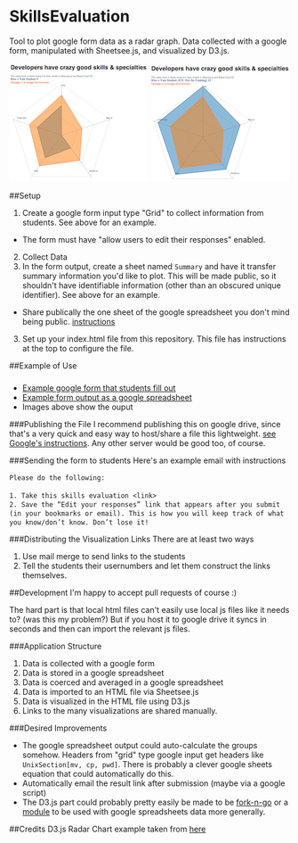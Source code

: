 SkillsEvaluation
================

Tool to plot google form data as a radar graph. Data collected with a google form, manipulated with Sheetsee.js, and visualized by D3.js.

![Example Visualization](/img/radar1.png "Example Visualization")
![Example Visualization](/img/radar3.png "Example Visualization")


##Setup

1. Create a google form input type "Grid" to collect information from students. See above for an example.
  - The form must have "allow users to edit their responses" enabled.
2. Collect Data
2. In the form output, create a sheet named `Summary` and have it
   transfer summary information you'd like to plot. This will be made
   public, so it shouldn't have identifiable information (other than an
   obscured unique identifier). See above for an example.
  - Share publically the one sheet of the google spreadsheet you don't mind being public. [instructions](https://github.com/jlord/sheetsee.js/blob/master/docs/basics.md#publishing-your-spreadsheet)
3. Set up your index.html file from this repository. This file has
   instructions at the top to configure the file.


##Example of Use
###
- [Example google form that students fill out](https://docs.google.com/a/yale.edu/forms/d/1Kgj2TaeOA-BO2vChj4YZ8xPcTAKuNfncil9Br8yKOtY/viewform)
- [Example form output as a google spreadsheet](https://docs.google.com/a/yale.edu/spreadsheet/ccc?key=0AopzqThqXEKfdC1SUUxKRjU0Y0dGcTJhMmQwdnFfTEE#gid=0)
- Images above show the ouput

###Publishing the File
I recommend publishing this on google drive, since that's a very quick
and easy way to host/share a file this lightweight. [see Google's 
instructions](https://support.google.com/drive/answer/2881970?hl=en). Any other server would be good too, of
course.

###Sending the form to students
Here's an example email with instructions

```
Please do the following:

1. Take this skills evaluation <link>
2. Save the “Edit your responses” link that appears after you submit (in your bookmarks or email). This is how you will keep track of what you know/don’t know. Don’t lose it!
```

###Distributing the Visualization Links
There are at least two ways

1. Use mail merge to send links to the students
2. Tell the students their usernumbers and let them construct the links
   themselves.

##Development
I'm happy to accept pull requests of course :)

The hard part is that local html files can't easily use local js files like it needs to? (was this my problem?)
But if you host it to google drive it syncs in seconds and then can import the relevant js files.

###Application Structure
1. Data is collected with a google form
1. Data is stored in a google spreadsheet
1. Data is coerced and averaged in a google spreadsheet
1. Data is imported to an HTML file via Sheetsee.js
1. Data is visualized in the HTML file using D3.js
1. Links to the many visualizations are shared manually.

###Desired Improvements
* The google spreadsheet output could auto-calculate the groups somehow. Headers from "grid" type google input get headers like `UnixSection[mv, cp, pwd]`. There is probably a clever google sheets equation that could automatically do this.
* Automatically email the result link after submission (maybe via a google script)
* The D3.js part could probably pretty easily be made to be [fork-n-go](https://github.com/jlord/sheetsee.js/blob/master/docs/fork-n-go.md) or a [module](https://github.com/jlord/sheetsee.js/blob/master/docs/custom-charts.md) to be used with google spreadsheets data more generally.

##Credits
D3.js Radar Chart example taken from [here](http://bl.ocks.org/nbremer/raw/6506614/)

